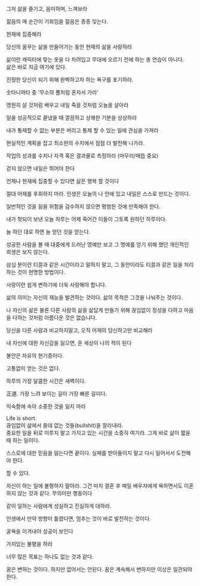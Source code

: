 그저 삶을 즐기고, 음미하며, 느껴보라

젊음의 매 순간이 기회임을 젊음은 종종 잊는다.

현재에 집중해라

당신의 꿈꾸는 삶을 만들어가는 동안 현재의 삶을 사랑하라

삶이란 캐릭터에 맞는 옷을 다 차려입고 무대에 오르기 전에 하는 총 연습이 아니다.<br>
삶은 바로 지금 여기에 있다.

진정한 당신이 되기 위해 완벽하고자 하는 욕구를 포기하라.

숫타니파타 중 '무소의 뿔처럼 혼자서 가라'

영원히 살 것처럼 배우고 내일 죽을 것처럼 오늘을 살아라

일을 성공적으로 끝냈을 때 깔끔하고 상쾌한 기분을 상상하라

내가 통제할 수 없는 부분은 버리고 통제 할 수 있는 일에 관심을 가져라

현실적인 계획을 잡고 최소한의 수치에서 점점 더 발전해 나가라.

작업의 성과를 수치나 자격 혹은 결과물로 측정하라 (마무리/매듭 중요)

걷지 않으면 내일은 뛰어야 한다

언제나 현재에 집중할 수 있다면 삶은 행복 할 것이다

절대 어제를 후회하지 마라. 인생은 오늘의 나 안에 있고 내일은 스스로 만드는 것이다.

일반적인 것을 잃을 위험을 감수하지 않으면 평범한 것에 만족해야 한다.

내가 헛되이 보낸 오늘 하루는 어제 죽어간 이들이 그토록 원하던 하루이다.

늘 하던 대로 하면 늘 얻던 것을 얻는다.

성공한 사람을 볼 때 대중에게 드러난 영예만 보고 그 명예를 얻기 위해 했던 개인적인 희생은 보지 않는다.

삼십 분이란 티끌과 같은 시간이라고 말하지 말고, 그 동안이라도 티끌과 같은 일을 처리하는 것이 현명한 방법이다.

사랑이란 쉽게 변하기에 더욱 사랑해야 합니다.

삶의 의미는 자신의 재능을 발견하는 것이다. 삶의 목적은 그것을 나눠주는 것이다.

나 자신의 삶은 물론 다른 사람의 삶을 삶답게 만들기 위해 끊임없이 정성을 다하고 마음을 다하는 것처럼 아름다운 것은 없습니다.

당신을 다른 사람과 비교하지말고, 오직 어제의 당신하고만 비교해라

내 자신에 대한 자신감을 잃으면, 온 세상이 나의 적이 된다

불안은 자유의 현기증이다.

고통없이 얻는 것은 없다.

하루의 가장 달콤한 시간은 새벽이다.

正道. 가장 느려 보이는 길이 가장 빠른 길이다.

익숙함에 속아 소중한 것을 잃지 마라

Life is short.<br>
끊임없이 삶에서 쓸데 없는 것들(bullshit)을 잘라내라.<br>
중요한 일을 뒤로 미루지 말고 가지고 있는 시간을 소중히 여기라. 그게 바로 삶이 짧을 때 하는 일이다.

스스로에 대한 믿음을 잃는다면 끝이다. 실패를 받아들이지 말고 다시 일어서서 도전해야 한다.

할 수 있다.

자신이 하는 일에 불평하지 말아라. 그건 마치 결혼 후 매일 배우자에게 욕하면서도 이혼하지 않는 것과 같다. 무의미만 행동이다

같이 일하는 사람에게 성실하고 진실하게 대하라.

인생에서 만약 방향이 틀렸다면, 멈추는 것이 바로 발전하는 것이다.

굴욕을 이겨내야 성공이 보인다

가치있는 불평을 하라

너무 많은 목표는 하나도 없는 것과 같다.

꿈은 변하는 것이다. 하지만 없어서는 안된다. 꿈은 계속해서 변하지만 이상은 일관되야 한다.

